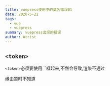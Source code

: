 ```yaml
---
title: vuepress使用中的莫名错误01
date: 2020-5-21
tags:
  - vue
  - vuepress
summary: vuepress出现的错误
author: Atrist
---
```


## `<token>`

`<token>`必须要使用 ``框起来,不然会导致,渲染不通过

缘由暂时不知道
